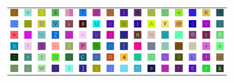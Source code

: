 <table>
<tr>
<td><img src="70.gif"></td>
<td><img src="65.gif"></td>
<td><img src="39.gif"></td>
<td><img src="24.gif"></td>
<td><img src="gr2.gif"></td>
<td><img src="54.gif"></td>
<td><img src="45.gif"></td>
<td><img src="60.gif"></td>
<td><img src="7C.gif"></td>
<td><img src="35.gif"></td>
<td><img src="4F.gif"></td>
<td><img src="7D.gif"></td>
<td><img src="3C.gif"></td>
<td><img src="46.gif"></td>
<td><img src="4B.gif"></td>
<td><img src="37.gif"></td>
</tr>
<tr>
<td><img src="2E.gif"></td>
<td><img src="51.gif"></td>
<td><img src="44.gif"></td>
<td><img src="56.gif"></td>
<td><img src="69.gif"></td>
<td><img src="38.gif"></td>
<td><img src="55.gif"></td>
<td><img src="6F.gif"></td>
<td><img src="62.gif"></td>
<td><img src="49.gif"></td>
<td><img src="41.gif"></td>
<td><img src="79.gif"></td>
<td><img src="40.gif"></td>
<td><img src="30.gif"></td>
<td><img src="59.gif"></td>
<td><img src="6A.gif"></td>
</tr>
<tr>
<td><img src="3D.gif"></td>
<td><img src="3F.gif"></td>
<td><img src="25.gif"></td>
<td><img src="5A.gif"></td>
<td><img src="7A.gif"></td>
<td><img src="2A.gif"></td>
<td><img src="6B.gif"></td>
<td><img src="33.gif"></td>
<td><img src="gr1.gif"></td>
<td><img src="6E.gif"></td>
<td><img src="77.gif"></td>
<td><img src="2C.gif"></td>
<td><img src="27.gif"></td>
<td><img src="71.gif"></td>
<td><img src="74.gif"></td>
<td><img src="42.gif"></td>
</tr>
<tr>
<td><img src="36.gif"></td>
<td><img src="66.gif"></td>
<td><img src="31.gif"></td>
<td><img src="5F.gif"></td>
<td><img src="58.gif"></td>
<td><img src="50.gif"></td>
<td><img src="22.gif"></td>
<td><img src="75.gif"></td>
<td><img src="5B.gif"></td>
<td><img src="7B.gif"></td>
<td><img src="47.gif"></td>
<td><img src="4D.gif"></td>
<td><img src="2F.gif"></td>
<td><img src="gr3.gif"></td>
<td><img src="2B.gif"></td>
<td><img src="78.gif"></td>
</tr>
<tr>
<td><img src="3B.gif"></td>
<td><img src="5E.gif"></td>
<td><img src="6C.gif"></td>
<td><img src="4E.gif"></td>
<td><img src="64.gif"></td>
<td><img src="43.gif"></td>
<td><img src="7E.gif"></td>
<td><img src="52.gif"></td>
<td><img src="34.gif"></td>
<td><img src="63.gif"></td>
<td><img src="28.gif"></td>
<td><img src="48.gif"></td>
<td><img src="67.gif"></td>
<td><img src="4C.gif"></td>
<td><img src="21.gif"></td>
<td><img src="2D.gif"></td>
</tr>
<tr>
<td><img src="68.gif"></td>
<td><img src="61.gif"></td>
<td><img src="57.gif"></td>
<td><img src="3A.gif"></td>
<td><img src="29.gif"></td>
<td><img src="5D.gif"></td>
<td><img src="32.gif"></td>
<td><img src="4A.gif"></td>
<td><img src="3E.gif"></td>
<td><img src="6D.gif"></td>
<td><img src="73.gif"></td>
<td><img src="76.gif"></td>
<td><img src="72.gif"></td>
<td><img src="53.gif"></td>
<td><img src="23.gif"></td>
<td><img src="26.gif"></td>
</tr>
</table>
